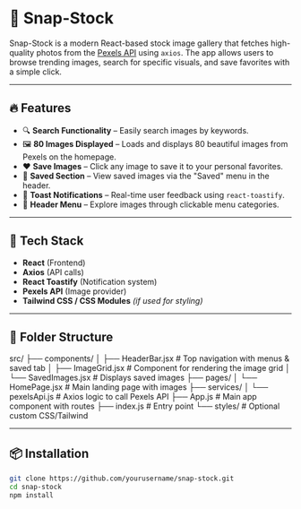 # 📸 Snap-Stock

Snap-Stock is a modern React-based stock image gallery that fetches high-quality photos from the [Pexels API](https://www.pexels.com/api/) using `axios`. The app allows users to browse trending images, search for specific visuals, and save favorites with a simple click.

---

## 🔥 Features

- 🔍 **Search Functionality** – Easily search images by keywords.
- 🖼️ **80 Images Displayed** – Loads and displays 80 beautiful images from Pexels on the homepage.
- ❤️ **Save Images** – Click any image to save it to your personal favorites.
- 📁 **Saved Section** – View saved images via the "Saved" menu in the header.
- 🍞 **Toast Notifications** – Real-time user feedback using `react-toastify`.
- 🧭 **Header Menu** – Explore images through clickable menu categories.

---

## 🚀 Tech Stack

- **React** (Frontend)
- **Axios** (API calls)
- **React Toastify** (Notification system)
- **Pexels API** (Image provider)
- **Tailwind CSS / CSS Modules** *(if used for styling)*

---

## 📁 Folder Structure

src/
├── components/
│   ├── HeaderBar.jsx        # Top navigation with menus & saved tab
│   ├── ImageGrid.jsx        # Component for rendering the image grid
│   └── SavedImages.jsx      # Displays saved images
├── pages/
│   └── HomePage.jsx         # Main landing page with images
├── services/
│   └── pexelsApi.js         # Axios logic to call Pexels API
├── App.js                   # Main app component with routes
├── index.js                 # Entry point
└── styles/                  # Optional custom CSS/Tailwind


---

## 📦 Installation

```bash
git clone https://github.com/yourusername/snap-stock.git
cd snap-stock
npm install
